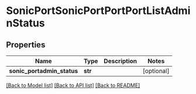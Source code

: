 # SonicPortSonicPortPortPortListAdminStatus

## Properties
Name | Type | Description | Notes
------------ | ------------- | ------------- | -------------
**sonic_portadmin_status** | **str** |  | [optional] 

[[Back to Model list]](../README.md#documentation-for-models) [[Back to API list]](../README.md#documentation-for-api-endpoints) [[Back to README]](../README.md)


